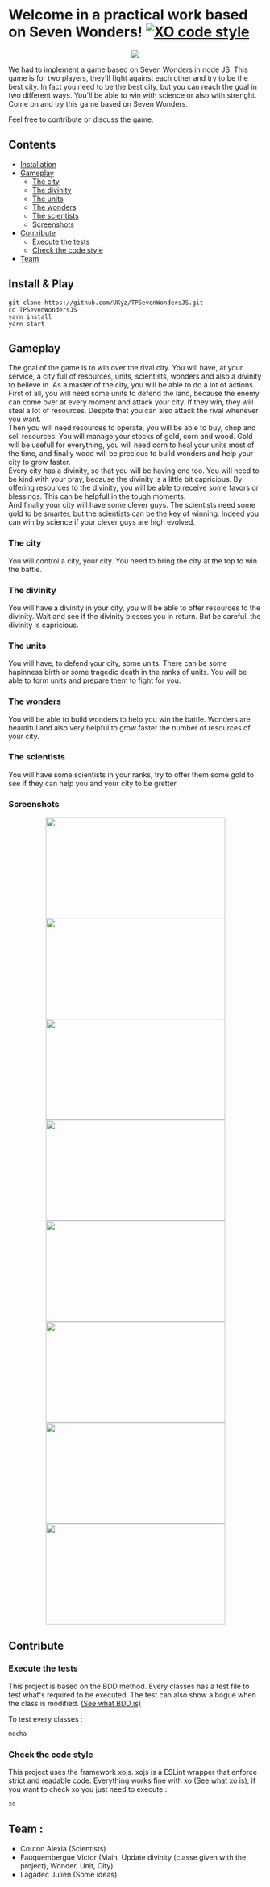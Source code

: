 # Welcome in a practical work based on Seven Wonders! [![XO code style](https://img.shields.io/badge/code_style-XO-5ed9c7.svg)](https://github.com/xojs/xo)

<p align="center">
  <img src="http://victor-fauquembergue.fr/imagesGit/screenshot0">
</p>


We had to implement a game based on Seven Wonders in node JS. This game is for two players, they'll fight against each other and try to be the best city. In fact you need to be the best city, but you can reach the goal in two different ways. You'll be able to win with science or also with strenght. Come on and try this game based on Seven Wonders.

Feel free to contribute or discuss the game.

## Contents
  * [Installation][Installation]
  * [Gameplay][Gameplay]
    * [The city][City]
    * [The divinity][Divinity]
    * [The units][Unit]
    * [The wonders][Wonder]
    * [The scientists][Scientists]
    * [Screenshots][Screenshots]
  * [Contribute][Contribute]
    * [Execute the tests][Tests]
    * [Check the code style][CheckXo]
  * [Team][Team]

## Install & Play

```
git clone https://github.com/UKyz/TPSevenWondersJS.git
cd TPSevenWondersJS
yarn install
yarn start
```

## Gameplay
 The goal of the game is to win over the rival city. You will have, at your service, a city full of resources, units, scientists, wonders and also a divinity to believe in. As a master of the city, you will be able to do a lot of actions. First of all, you will need some units to defend the land, because the enemy can come over at every moment and attack your city. If they win, they will steal a lot of resources. Despite that you can also attack the rival whenever you want. <br />
 Then you will need resources to operate, you will be able to buy, chop and sell resources. You will manage your stocks of gold, corn and wood. Gold will be usefull for everything, you will need corn to heal your units most of the time, and finally wood will be precious to build wonders and help your city to grow faster. <br />
 Every city has a divinity, so that you will be having one too. You will need to be kind with your pray, because the divinity is a little bit capricious. By offering resources to the divinity, you will be able to receive some favors or blessings. This can be helpfull in the tough moments. <br />
 And finally your city will have some clever guys. The scientists need some gold to be smarter, but the scientists can be the key of winning. Indeed you can win by science if your clever guys are high evolved.
 
  ### The city
  You will control a city, your city. You need to bring the city at the top to win the battle.
  ### The divinity
  You will have a divinity in your city, you will be able to offer resources to the divinity. Wait and see if the divinity blesses you in return. But be careful, the divinity is capricious.
  ### The units
  You will have, to defend your city, some units. There can be some hapinness birth or some tragedic death in the ranks of units. You will be able to form units and prepare them to fight for you.
  ### The wonders
  You will be able to build wonders to help you win the battle. Wonders are beautiful and also very helpful to grow faster the number of resources of your city.
  ### The scientists
  You will have some scientists in your ranks, try to offer them some gold to see if they can help you and your city to be gretter. 
  
  ### Screenshots
  
 <p align="center">
  <img width="356" height="200" src="http://victor-fauquembergue.fr/imagesGit/screenshot1">
  <img width="356" height="200" src="http://victor-fauquembergue.fr/imagesGit/screenshot2">
  <br />
  <img width="356" height="200" src="http://victor-fauquembergue.fr/imagesGit/screenshot3">
  <img width="356" height="200" src="http://victor-fauquembergue.fr/imagesGit/screenshot4">
  <br />
  <img width="356" height="200" src="http://victor-fauquembergue.fr/imagesGit/screenshot5">
  <img width="356" height="200" src="http://victor-fauquembergue.fr/imagesGit/screenshot6">
  <br />
  <img width="356" height="200" src="http://victor-fauquembergue.fr/imagesGit/screenshot7">
  <img width="356" height="200" src="http://victor-fauquembergue.fr/imagesGit/screenshot8">
 </p>
  

## Contribute 
### Execute the tests
  This project is based on the BDD method. Every classes has a test file to test what's required to be executed. The test can also show a bogue when the class is modified. [(See what BDD is)][BDDWiki]
  
  To test every classes : 
  
```bash
mocha
```

### Check the code style
  This project uses the framework xojs. xojs is a ESLint wrapper that enforce strict and readable code. Everything works fine with xo [(See what xo is)][xo], if you want to check xo you just need to execute : 
  
```bash
xo
```

## Team :
  * Couton Alexia (Scientists)
  * Fauquembergue Victor (Main, Update divinity (classe given with the project), Wonder, Unit, City) 
  * Lagadec Julien (Some ideas)

[BDDWiki]: https://en.wikipedia.org/wiki/Behavior-driven_development
[xo]: https://github.com/xojs/xo
[Installation]: https://github.com/UKyz/TPSevenWondersJS/blob/master/README.md#install--play
[Gameplay]: https://github.com/UKyz/TPSevenWondersJS/blob/master/README.md#gameplay
[City]: https://github.com/UKyz/TPSevenWondersJS/blob/master/README.md#the-city
[Unit]: https://github.com/UKyz/TPSevenWondersJS/blob/master/README.md#the-units
[Scientists]: https://github.com/UKyz/TPSevenWondersJS/blob/master/README.md#the-scientists
[Wonder]: https://github.com/UKyz/TPSevenWondersJS/blob/master/README.md#the-wonders
[Divinity]: https://github.com/UKyz/TPSevenWondersJS/blob/master/README.md#the-divinity
[Screenshots]: https://github.com/UKyz/TPSevenWondersJS/blob/master/README.md#screenshots
[Contribute]: https://github.com/UKyz/TPSevenWondersJS/blob/master/README.md#contribute
[Tests]: https://github.com/UKyz/TPSevenWondersJS/blob/master/README.md#execute-the-tests
[CheckXo]: https://github.com/UKyz/TPSevenWondersJS/blob/master/README.md#check-the-code-style
[Team]: https://github.com/UKyz/TPSevenWondersJS/blob/master/README.md#team-

